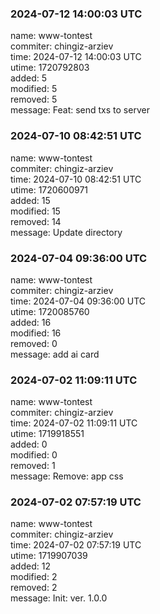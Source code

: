 ### 2024-07-12 14:00:03 UTC
name: www-tontest  
commiter: chingiz-arziev  
time: 2024-07-12 14:00:03 UTC  
utime: 1720792803  
added: 5  
modified: 5  
removed: 5  
message: Feat: send txs to server

### 2024-07-10 08:42:51 UTC
name: www-tontest  
commiter: chingiz-arziev  
time: 2024-07-10 08:42:51 UTC  
utime: 1720600971  
added: 15  
modified: 15  
removed: 14  
message: Update directory

### 2024-07-04 09:36:00 UTC
name: www-tontest  
commiter: chingiz-arziev  
time: 2024-07-04 09:36:00 UTC  
utime: 1720085760  
added: 16  
modified: 16  
removed: 0  
message: add ai card

### 2024-07-02 11:09:11 UTC
name: www-tontest  
commiter: chingiz-arziev  
time: 2024-07-02 11:09:11 UTC  
utime: 1719918551  
added: 0  
modified: 0  
removed: 1  
message: Remove: app css

### 2024-07-02 07:57:19 UTC
name: www-tontest  
commiter: chingiz-arziev  
time: 2024-07-02 07:57:19 UTC  
utime: 1719907039  
added: 12  
modified: 2  
removed: 2  
message: Init: ver. 1.0.0

